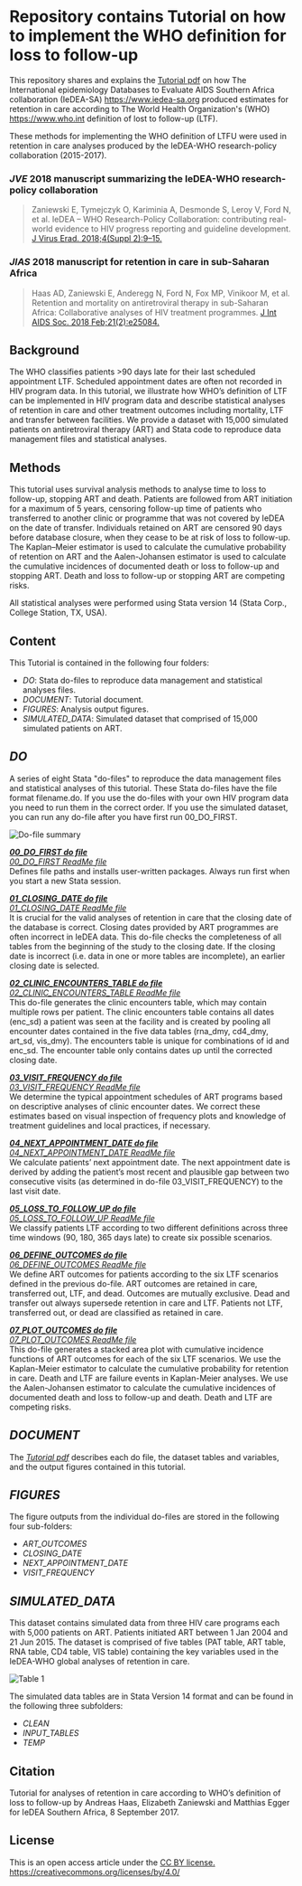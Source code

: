 # Repository contains Tutorial on how to implement the WHO definition for loss to follow-up

This repository shares and explains the [Tutorial pdf](DOCUMENT/ReadMe_v0.3.pdf) on how The International epidemiology Databases to Evaluate AIDS Southern Africa collaboration (IeDEA-SA) https://www.iedea-sa.org produced estimates for retention in care according to The World Health Organization's (WHO) https://www.who.int definition of lost to follow-up (LTF). 

These methods for implementing the WHO definition of LTFU were used in retention in care analyses produced by the IeDEA-WHO research-policy collaboration (2015-2017).

### *JVE* 2018 manuscript summarizing the IeDEA-WHO research-policy collaboration

> Zaniewski E, Tymejczyk O, Kariminia A, Desmonde S, Leroy V, Ford N, et al. IeDEA – WHO Research-Policy Collaboration: contributing real-world evidence to HIV progress reporting and guideline development. [J Virus Erad. 2018;4(Suppl 2):9–15.](https://pubmed.ncbi.nlm.nih.gov/30515309/)

### *JIAS* 2018 manuscript for retention in care in sub-Saharan Africa
> Haas AD, Zaniewski E, Anderegg N, Ford N, Fox MP, Vinikoor M, et al. Retention and mortality on antiretroviral therapy in sub-Saharan Africa: Collaborative analyses of HIV treatment programmes. [J Int AIDS Soc. 2018 Feb;21(2):e25084.](https://pubmed.ncbi.nlm.nih.gov/29479867/)


## Background

The WHO classifies patients >90 days late for their last scheduled appointment LTF. Scheduled appointment dates are often not recorded in HIV program data. In this tutorial, we illustrate how WHO’s definition of LTF can be implemented in HIV program data and describe statistical analyses of retention in care and other treatment outcomes including mortality, LTF and transfer between facilities. We provide a dataset with 15,000 simulated patients on antiretroviral therapy (ART) and Stata code to reproduce data management files and statistical analyses.

## Methods

This tutorial uses survival analysis methods to analyse time to loss to follow-up, stopping ART and death. Patients are followed from ART initiation for a maximum of 5 years, censoring follow-up time of patients who transferred to another clinic or programme that was not covered by IeDEA on the date of transfer. Individuals retained on ART are censored 90 days before database closure, when they cease to be at risk of loss to follow-up. The Kaplan–Meier estimator is used to calculate the cumulative probability of retention on ART and the Aalen-Johansen estimator is used to calculate the cumulative incidences of documented death or loss to follow-up and stopping ART. Death and loss to follow-up or stopping ART are competing risks.

All statistical analyses were performed using Stata version 14 (Stata Corp., College Station, TX, USA).


## Content  
This Tutorial is contained in the following four folders:  

* *DO*: Stata do-files to reproduce data management and statistical analyses files.  
* *DOCUMENT*: Tutorial document.  
* *FIGURES*: Analysis output figures.  
* *SIMULATED_DATA*: Simulated dataset that comprised of 15,000 simulated patients on ART.  


## *DO*  

A series of eight Stata "do-files" to reproduce the data management files and statistical analyses of this tutorial. These Stata do-files have the file format filename.do. If you use the do-files with your own HIV program data you need to run them in the correct order. If you use the simulated dataset, you can run any do-file after you have first run 00_DO_FIRST. 

![Do-file summary](DO/Images/Table2.png)   


***[00_DO_FIRST do file](DO/00_DO_FIRST_v1.do)***    
*[00_DO_FIRST ReadMe file](DO/00_DO_FIRST_v1.md)*   
Defines file paths and installs user-written packages. Always run first when you start a new Stata session.

***[01_CLOSING_DATE do file](DO/01_CLOSING_DATE_v2.do)***     
*[01_CLOSING_DATE ReadMe file](DO/01_CLOSING_DATE_v2.md)*  
It is crucial for the valid analyses of retention in care that the closing date of the database is correct. Closing dates provided by ART programmes are often incorrect in IeDEA data.
This do-file checks the completeness of all tables from the beginning of the study to the closing date. If the closing date is incorrect (i.e. data in one or more tables are incomplete), an earlier closing date is selected.

***[02_CLINIC_ENCOUNTERS_TABLE do file](DO/02_CLINIC_ENCOUNTERS_TABLE_v1.do)***     
*[02_CLINIC_ENCOUNTERS_TABLE ReadMe file](DO/02_CLINIC_ENCOUNTERS_TABLE_v1.md)*  
This do-file generates the clinic encounters table, which may contain multiple rows per patient. The clinic encounters table contains all dates (enc_sd) a patient was seen at the facility and is created by pooling all encounter dates contained in the five data tables (rna_dmy, cd4_dmy, art_sd, vis_dmy). The encounters table is unique for combinations of id and enc_sd. The encounter table only contains dates up until the corrected closing date.

***[03_VISIT_FREQUENCY do file](DO/03_VISIT_FREQUENCY_v1.do)***    
*[03_VISIT_FREQUENCY ReadMe file](DO/03_VISIT_FREQUENCY_v1.md)*  
We determine the typical appointment schedules of ART programs based on descriptive analyses of clinic encounter dates. We correct these estimates based on visual inspection of frequency plots and knowledge of treatment guidelines and local practices, if necessary.

***[04_NEXT_APPOINTMENT_DATE do file](DO/04_NEXT_APPOINTMENT_DATE_v1.do)***    
*[04_NEXT_APPOINTMENT_DATE ReadMe file](DO/04_NEXT_APPOINTMENT_DATE_v1.md)*  
We calculate patients’ next appointment date. The next appointment date is derived by adding the patient’s most recent and plausible gap between two consecutive visits (as determined in do-file 03_VISIT_FREQUENCY) to the last visit date. 

***[05_LOSS_TO_FOLLOW_UP do file](DO/05_LOSS_TO_FOLLOW_UP_v1.do)***    
*[05_LOSS_TO_FOLLOW_UP ReadMe file](DO/05_LOSS_TO_FOLLOW_UP_v1.md)*   
We classify patients LTF according to two different definitions across three time windows (90, 180, 365 days late) to create six possible scenarios.

***[06_DEFINE_OUTCOMES do file](DO/06_DEFINE_OUTCOMES_v1.do)***    
*[06_DEFINE_OUTCOMES ReadMe file](DO/06_DEFINE_OUTCOMES_v1.md)*  
We define ART outcomes for patients according to the six LTF scenarios defined in the previous do-file. ART outcomes are retained in care, transferred out, LTF, and dead. Outcomes are mutually exclusive. Dead and transfer out always supersede retention in care and LTF. Patients not LTF, transferred out, or dead are classified as retained in care.


***[07_PLOT_OUTCOMES do file](DO/07_PLOT_OUTCOMES_v2.do)***    
*[07_PLOT_OUTCOMES ReadMe file](DO/07_PLOT_OUTCOMES_v2.md)*  
This do-file generates a stacked area plot with cumulative incidence functions of ART outcomes for each of the six LTF scenarios. We use the Kaplan-Meier estimator to calculate the cumulative probability for retention in care. Death and LTF are failure events in Kaplan-Meier analyses. We use the Aalen-Johansen estimator to calculate the cumulative incidences of documented death and loss to follow-up and death. Death and LTF are competing risks.

## *DOCUMENT*  
The *[Tutorial pdf](DOCUMENT/ReadMe_v0.3.pdf)* describes each do file, the dataset tables and variables, and the output figures contained in this tutorial.

## *FIGURES*   

The figure outputs from the individual do-files are stored in the following four sub-folders:
* *ART_OUTCOMES*  
* *CLOSING_DATE*  
* *NEXT_APPOINTMENT_DATE*  
* *VISIT_FREQUENCY*  


## *SIMULATED_DATA*  

This dataset contains simulated data from three HIV care programs each with 5,000 patients on ART. Patients initiated ART between 1 Jan 2004 and 21 Jun 2015. The dataset is comprised of five tables (PAT table, ART table, RNA table, CD4 table, VIS table) containing the key variables used in the IeDEA-WHO global analyses of retention in care.

![Table 1](DO/Images/Table1.png)  

The simulated data tables are in Stata Version 14 format and can be found in the following three subfolders:
* *CLEAN*  
* *INPUT_TABLES*  
* *TEMP*  

 

## Citation  

Tutorial for analyses of retention in care according to WHO’s definition of loss to follow-up by Andreas Haas, Elizabeth Zaniewski and Matthias Egger for IeDEA Southern Africa, 8 September 2017.  

## License   

This is an open access article under the [CC BY license.](LICENSE-CC-BY) https://creativecommons.org/licenses/by/4.0/  